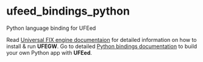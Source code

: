 # ufeed_bindings_python
Python language binding for UFEed

Read [Universal FIX engine documentaion](https://fix8mt.atlassian.net/wiki/spaces/FMT/pages/634438/Universal+FIX+Engine+Home) for detailed information on how to install & run **UFEGW**. 
Go to detailed [Python bindings documentation](https://fix8mt.atlassian.net/wiki/spaces/FMT/pages/7864321/7.1+Python+Adaptor) to build your own Python app with **UFEed**.